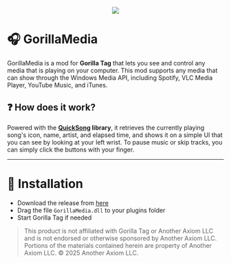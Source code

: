 ﻿<p align="center">
  <a href="#"><img src="https://i.imgur.com/Dsn5Smf.png"></a>
</p>

# 🎧 GorillaMedia
GorillaMedia is a mod for **Gorilla Tag** that lets you see and control any media that is playing on your computer. This mod supports any media that can show through the Windows Media API, including Spotify, VLC Media Player, YouTube Music, and iTunes.

## ❓ How does it work?
Powered with the **[QuickSong](https://github.com/iiDk-the-actual/QuickSong) library**, it retrieves the currently playing song's icon, name, artist, and elapsed time, and shows it on a simple UI that you can see by looking at your left wrist.
To pause music or skip tracks, you can simply click the buttons with your finger.

---

# 💾 Installation

- Download the release from [here](https://github.com/iiDk-the-actual/GorillaMedia/releases/latest)
- Drag the file `GorillaMedia.dll` to your plugins folder
- Start Gorilla Tag if needed

> This product is not affiliated with Gorilla Tag or Another Axiom LLC and is not endorsed or otherwise sponsored by Another Axiom LLC. Portions of the materials contained herein are property of Another Axiom LLC. © 2025 Another Axiom LLC.
